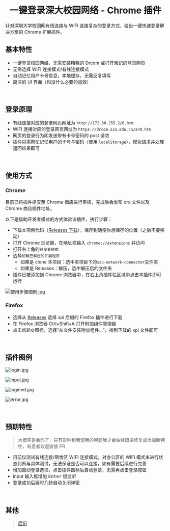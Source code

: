 <div align="center">
  <img src="https://i.loli.net/2020/09/19/W5ojBY1p8MmOG7X.png" alt=""/>
  <h1>一键登录深大校园网络 - Chrome 插件</h1>
</div>

针对深圳大学校园网有线连接与 WIFI 连接复杂的登录方式，给出一键快速登录解决方案的 Chrome 扩展插件。

## 基本特性

- 一键登录校园网络，无需安装糟糕的 Drcom 或打开难记的登录网页
- 无需选择 WIFI 连接模式/有线连接模式
- 自动记忆用户卡号信息，本地缓存，无需反复填写
- 简洁的 UI 界面（和没什么必要的动效）

<br>

## 登录原理

- 有线连接对应的登录网页网址为 `http://172.30.255.2/0.htm`
- WIFI 连接对应的登录网页网址为 `https://drcom.szu.edu.cn/a70.htm`
- 网页的登录行为即发送带有卡号密码的 post 请求
- 插件只需帮忙记忆用户的卡号与密码（使用 `localStorage`），模拟请求并处理返回结果即可

<br>

## 使用方式

### Chrome

目前已将插件提交至 Chrome 商店进行审核，完成后会发布 crx 文件以及 Chrome 商店插件地址。

以下是借助开发者模式的方式体验该插件，执行步骤：

- 下载本项目代码（[Releases 下载](https://github.com/ceynri/szu-network-connecter/releases)），保存到随便你想保存的位置（之后不要移动）
- 打开 Chrome 浏览器，在地址栏输入 `chrome://extensions` 并访问
- 打开右上角的`开发者模式`
- 选择`加载已解压的扩展程序`
  - 如果是 clone 本项目：选中本项目下的`szu-network-connecter`文件夹
  - 如果是 Releases：解压，选中解压后的文件夹
- 插件已被添加到 Chrome 浏览器中，在右上角插件栏区域中点击本插件即可运行

![使用步骤图例.jpg](https://i.loli.net/2020/09/14/gGxFHdu8oZjPDKa.jpg)

### Firefox

- 选择从 [Releases](https://github.com/ceynri/szu-network-connecter/releases) 选择 xpi 后缀的 Firefox 插件进行下载
- 在 Firefox 浏览器 Ctrl+Shift+A 打开附加组件管理器
- 点击齿轮⚙图标，选择“从文件安装附加组件...”，找到下载的 xpi 文件即可

<br>

## 插件图例

![login.jpg](https://i.loli.net/2020/09/14/vFq1Qu7Dn8UCVrb.jpg)

![input.jpg](https://i.loli.net/2020/09/14/CTSyHFpQDWXd72U.jpg)

![logined.jpg](https://i.loli.net/2020/09/14/KBgxod5qu3WlJfN.jpg)

![error.jpg](https://i.loli.net/2020/09/14/RuWUZjokFNHPt2Y.jpg)

<br>

## 预期特性

> 大概率是会鸽了，只有影响到我使用的问题我才会后续跟进修复或添加新特性，有意者欢迎直接 PR

- 目前仅测试有线连接/宿舍区 WIFI 连接模式，对办公区的 WIFI 模式未进行状态判断与具体测试，无法保证是否可以连接，如有需要后续进行完善
- 增加自动登录选项，点击插件图标后自动登录，无需再点击登录按钮
- input 输入框增加 <kbd>Enter</kbd> 键监听
- 登录成功后延时几秒自动关闭弹窗

<br>

## 其他

> [后记](./record.md)

<br>
